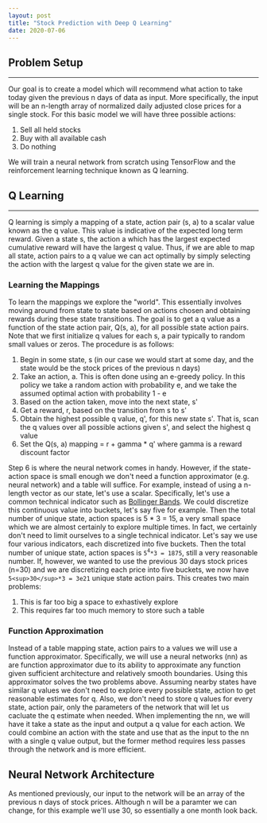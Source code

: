 ```yaml
---
layout: post
title: "Stock Prediction with Deep Q Learning"
date: 2020-07-06
---
```

## Problem Setup
---

Our goal is to create a model which will recommend what action to take today given the previous n days of data as input. More specifically, the input will be an n-length array of normalized daily adjusted close prices for a single stock. For this basic model we will have three possible actions:
1. Sell all held stocks
2. Buy with all available cash
3. Do nothing

We will train a neural network from scratch using TensorFlow and the reinforcement learning technique known as Q learning.

## Q Learning
---

Q learning is simply a mapping of a state, action pair (s, a) to a scalar value known as the q value. This value is indicative of the expected long term reward. Given a state s, the action a which has the largest expected cumulative reward will have the largest q value. Thus, if we are able to map all state, action pairs to a q value we can act optimally by simply selecting the action with the largest q value for the given state we are in.

### Learning the Mappings

To learn the mappings we explore the "world". This essentially involves moving around from state to state based on actions chosen and obtaining rewards during these state transitions. The goal is to get a q value as a function of the state action pair, Q(s, a), for all possible state action pairs. Note that we first initialize q values for each s, a pair typically to random small values or zeros. The procedure is as follows:

1. Begin in some state, s (in our case we would start at some day, and the state would be the stock prices of the previous n days)
2. Take an action, a. This is often done using an e-greedy policy. In this policy we take a random action with probability e, and we take the assumed optimal action with probability 1 - e
3. Based on the action taken, move into the next state, s'
4. Get a reward, r, based on the transition from s to s'
5. Obtain the highest possible q value, q', for this new state s'. That is, scan the q values over all possible actions given s', and select the highest q value
6. Set the Q(s, a) mapping = r + gamma * q' where gamma is a reward discount factor

Step 6 is where the neural network comes in handy. However, if the state-action space is small enough we don't need a function approximator (e.g. neural network) and a table will suffice. For example, instead of using a n-length vector as our state, let's use a scalar. Specifically, let's use a common technical indicator such as [Bollinger Bands](https://en.wikipedia.org/wiki/Bollinger_Bands). We could discretize this continuous value into buckets, let's say five for example. Then the total number of unique state, action spaces is 5 * 3 = 15, a very small space which we are almost certainly to explore multiple times. In fact, we certainly don't need to limit ourselves to a single technical indicator. Let's say we use four various indicators, each discretized into five buckets. Then the total number of unique state, action spaces is `5`<sup>`4`</sup>`*3 = 1875`, still a very reasonable number. If, however, we wanted to use the previous 30 days stock prices (n=30) and we are discretizing each price into five buckets, we now have `5<sup>30</sup>*3 = 3e21` unique state action pairs. This creates two main problems:
1. This is far too big a space to exhastively explore
2. This requires far too much memory to store such a table

### Function Approximation

Instead of a table mapping state, action pairs to a values we will use a function approximator. Specifically, we will use a neural networks (nn) as are function approximator due to its ability to approximate any function given sufficient architecture and relatively smooth boundaries. Using this approximator solves the two problems above. Assuming nearby states have similar q values we don't need to explore every possible state, action to get reasonable estimates for q. Also, we don't need to store q values for every state, action pair, only the parameters of the network that will let us cacluate the q estimate when needed. When implementing the nn, we will have it take a state as the input and output a q value for each action. We could combine an action with the state and use that as the input to the nn with a single q value output, but the former method requires less passes through the network and is more efficient.

## Neural Network Architecture

As mentioned previously, our input to the network will be an array of the previous n days of stock prices. Although n will be a paramter we can change, for this example we'll use 30, so essentially a one month look back.
